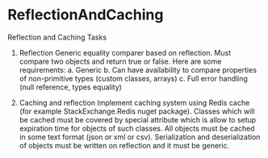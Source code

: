 # ReflectionAndCaching
Reflection and Caching Tasks

1. Reflection
Generic equality comparer based on reflection. Must compare two objects and return true or false. Here are some requirements:
a.	Generic
b.	Can have availability to compare properties of non-primitive types (custom classes, arrays)
c.	Full error handling (null reference, types equality)

2. Caching and reflection
Implement caching system using Redis cache (for example StackExchange.Redis nuget package).
Classes which will be cached must be covered by special attribute which is allow to setup expiration time for objects of such classes.
All objects must be cached in some text format (json or xml or csv). Serialization and deserialization of objects must be written on reflection and it must be generic. 